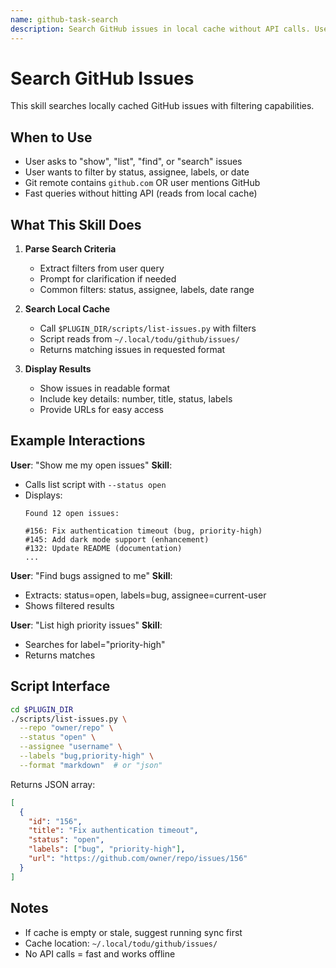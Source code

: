 ```yaml
---
name: github-task-search
description: Search GitHub issues in local cache without API calls. Use when user asks to find, list, show, or search for GitHub issues. Works with git remotes containing 'github.com' or when user mentions GitHub.
---
```


# Search GitHub Issues

This skill searches locally cached GitHub issues with filtering capabilities.

## When to Use

- User asks to "show", "list", "find", or "search" issues
- User wants to filter by status, assignee, labels, or date
- Git remote contains `github.com` OR user mentions GitHub
- Fast queries without hitting API (reads from local cache)

## What This Skill Does

1. **Parse Search Criteria**
   - Extract filters from user query
   - Prompt for clarification if needed
   - Common filters: status, assignee, labels, date range

2. **Search Local Cache**
   - Call `$PLUGIN_DIR/scripts/list-issues.py` with filters
   - Script reads from `~/.local/todu/github/issues/`
   - Returns matching issues in requested format

3. **Display Results**
   - Show issues in readable format
   - Include key details: number, title, status, labels
   - Provide URLs for easy access

## Example Interactions

**User**: "Show me my open issues"
**Skill**:
- Calls list script with `--status open`
- Displays:
  ```
  Found 12 open issues:

  #156: Fix authentication timeout (bug, priority-high)
  #145: Add dark mode support (enhancement)
  #132: Update README (documentation)
  ...
  ```

**User**: "Find bugs assigned to me"
**Skill**:
- Extracts: status=open, labels=bug, assignee=current-user
- Shows filtered results

**User**: "List high priority issues"
**Skill**:
- Searches for label="priority-high"
- Returns matches

## Script Interface

```bash
cd $PLUGIN_DIR
./scripts/list-issues.py \
  --repo "owner/repo" \
  --status "open" \
  --assignee "username" \
  --labels "bug,priority-high" \
  --format "markdown"  # or "json"
```

Returns JSON array:
```json
[
  {
    "id": "156",
    "title": "Fix authentication timeout",
    "status": "open",
    "labels": ["bug", "priority-high"],
    "url": "https://github.com/owner/repo/issues/156"
  }
]
```

## Notes

- If cache is empty or stale, suggest running sync first
- Cache location: `~/.local/todu/github/issues/`
- No API calls = fast and works offline
